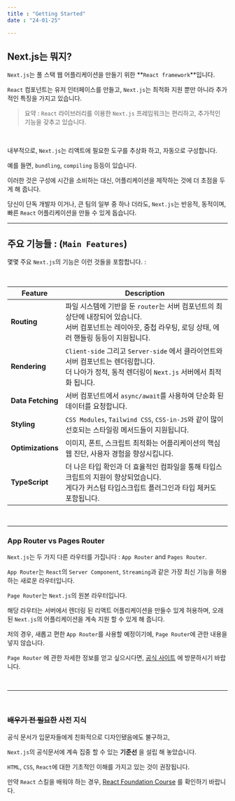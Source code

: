 ```yaml
---
title : "Getting Started"
date : "24-01-25"

---
```


## Next.js는 뭐지?

`Next.js`는 풀 스택 웹 어플리케이션을 만들기 위한 **`React framework`**입니다.

`React` 컴포넌트는 유저 인터페이스를 만들고, `Next.js`는 최적화 지원 뿐만 아니라 추가적인 특징을 가지고 있습니다.

> 요약 : `React` 라이브러리를 이용한 `Next.js` 프레임워크는 편리하고, 추가적인 기능을 갖추고 있습니다.

<br>

내부적으로, `Next.js`는 리액트에 필요한 도구를 추상화 하고, 자동으로 구성합니다.

예를 들면, `bundling`, `compiling` 등등이 있습니다.

이러한 것은 구성에 시간을 소비하는 대신, 어플리케이션을 제작하는 것에 더 초점을 두게 해 줍니다.

당신이 단독 개발자 이거나, 큰 팀의 일부 중 하나 더라도, `Next.js`는 반응적, 동적이며, 빠른 `React` 어플리케이션을 만들 수 있게 돕습니다.

---

## 주요 기능들 : (`Main Features`)

몇몇 주요 `Next.js`의 기능은 이런 것들을 포함합니다. : 

<br>

| Feature           | Description                                                                                               |
|-------------------|-----------------------------------------------------------------------------------------------------------|
| **Routing**       | 파일 시스템에 기반을 둔 `router`는 서버 컴포넌트의 최 상단에 내장되어 있습니다.<br/> 서버 컴포넌트는 레이아웃, 중첩 라우팅, 로딩 상태, 에러 핸들링 등등이 지원됩니다.    |
| **Rendering**     | `Client-side` 그리고 `Server-side` 에서 클라이언트와 서버 컴포넌트는 렌더링합니다.<br/> 더 나아가 정적, 동적 렌더링이 `Next.js` 서버에서 최적화 됩니다. |
| **Data Fetching** | 서버 컴포넌트에서 `async/await`를 사용하여 단순화 된 데이터를 요청합니다. <br/>                                                     |
| **Styling**       | `CSS Modules`, `Tailwind CSS`, `CSS-in-JS`와 같이 많이 선호되는 스타일링 메서드들이 지원됩니다.                                  |
| **Optimizations** | 이미지, 폰트, 스크립트 최적화는 어플리케이션의 핵심 웹 진단, 사용자 경험을 향상시킵니다.                                                       |
| **TypeScript**    | 더 나은 타입 확인과 더 효율적인 컴파일을 통해 타입스크립트의 지원이 향상되었습니다. <br/> 게다가 커스텀 타입스크립트 플러그인과 타입 체커도 포함됩니다.                  |

<br>

---

### App Router vs Pages Router

`Next.js`는 두 가지 다른 라우터를 가집니다 : `App Router` and `Pages Router`.

`App Router`는 `React`의 `Server Component`, `Streaming`과 같은 가장 최신 기능을 허용하는 새로운 라우터입니다.

`Page Router`는 `Next.js`의 원본 라우터입니다.

해당 라우터는 서버에서 렌더링 된 리액트 어플리케이션을 만들수 있게 허용하며, 오래된 `Next.js`의 어플리케이션을 계속 지원 할 수 있게 해 줍니다.

저의 경우, 새롭고 편한 `App Router`를 사용할 예정이기에, `Page Router`에 관한 내용을 넣지 않습니다.

`Page Router` 에 관한 자세한 정보를 얻고 싶으시다면, [공식 사이트](https://nextjs.org/docs) 에 방문하시기 바랍니다.

<br>

---

<br>

### ~~배우기 전 필요한~~ 사전 지식

공식 문서가 입문자들에게 친화적으로 디자인됐음에도 불구하고,

`Next.js`의 공식문서에 계속 집중 할 수 있는 **기준선** 을 설립 해 놓았습니다.

`HTML`, `CSS`, `React`에 대한 기초적인 이해를 가지고 있는 것이 권장됩니다.

만약 `React` 스킬을 배워야 하는 경우, [React Foundation Course](https://nextjs.org/learn/react-foundations) 를 확인하기 바랍니다.


